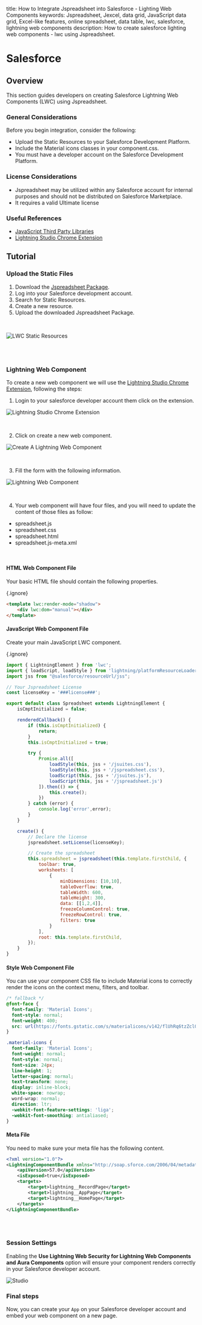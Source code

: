 title: How to Integrate Jspreadsheet into Salesforce - Lighting Web Components
keywords: Jspreadsheet, Jexcel, data grid, JavaScript data grid, Excel-like features, online spreadsheet, data table, lwc, salesforce, lightning web components
description: How to create salesforce lighting web components - lwc using Jspreadsheet.

# Salesforce

## Overview

This section guides developers on creating Salesforce Lightning Web Components (LWC) using Jspreadsheet.

### General Considerations

Before you begin integration, consider the following:

- Upload the Static Resources to your Salesforce Development Platform.
- Include the Material icons classes in your component.css.
- You must have a developer account on the Salesforce Development Platform.

### License Considerations

- Jspreadsheet may be utilized within any Salesforce account for internal purposes and should not be distributed on Salesforce Marketplace.
- It requires a valid Ultimate license

### Useful References

- [JavaScript Third Party Libraries](https://developer.salesforce.com/docs/platform/lwc/guide/js-third-party-library.html)
- [Lightning Studio Chrome Extension](https://chromewebstore.google.com/detail/lightning-studio/ehkpneicmpbdejpoancidgkejlkahjgo)


## Tutorial

### Upload the Static Files

1. Download the [Jspreadsheet Package](/v11/jspreasdheet.zip).
2. Log into your Salesforce development account.
3. Search for Static Resources.
4. Create a new resource.
5. Upload the downloaded Jspreadsheet Package.

<br>

![LWC Static Resources](img/tutorial/sales-force/lwc-static-resources.png)

<br><br>

### Lightning Web Component

To create a new web component we will use the [Lightning Studio Chrome Extension](https://chromewebstore.google.com/detail/lightning-studio/ehkpneicmpbdejpoancidgkejlkahjgo), following the steps:

1. Login to your salesforce developer account them click on the extension.

![Lightning Studio Chrome Extension](img/tutorial/sales-force/lightning-studio-extension.png)

<br>

2. Click on create a new web component.

![Create A Lightning Web Component](img/tutorial/sales-force/create-web-component.png)

<br>

3. Fill the form with the following information.

![Lightning Web Component](img/tutorial/sales-force/create-web-component-2.png)

<br>

4. Your web component will have four files, and you will need to update the content of those files as follow:

- spreadsheet.js
- spreadsheet.css
- spreadsheet.html
- spreadsheet.js-meta.xml

<br>

#### HTML Web Component File

Your basic HTML file should contain the following properties.

{.ignore}
```html
<template lwc:render-mode="shadow">
    <div lwc:dom="manual"></div>
</template>
```

#### JavaScript Web Component File

Create your main JavaScript LWC component.

{.ignore}
```javascript
import { LightningElement } from 'lwc';
import { loadScript, loadStyle } from 'lightning/platformResourceLoader';
import jss from "@salesforce/resourceUrl/jss";

// Your Jspreadsheet License
const licenseKey = '###license###';

export default class Spreadsheet extends LightningElement {
    isCmptInitialized = false;

    renderedCallback() {
        if (this.isCmptInitialized) {
            return;
        }
        this.isCmptInitialized = true;

        try {
            Promise.all([
                loadStyle(this, jss + '/jsuites.css'),
                loadStyle(this, jss + '/jspreadsheet.css'),
                loadScript(this, jss + '/jsuites.js'),
                loadScript(this, jss + '/jspreadsheet.js')
            ]).then(() => {
                this.create();
            })
        } catch (error) {
            console.log('error',error);
        }
    }

    create() {
        // Declare the license
        jspreadsheet.setLicense(licenseKey);

        // Create the spreadsheet
        this.spreadsheet = jspreadsheet(this.template.firstChild, {
            toolbar: true,
            worksheets: [
                {
                    minDimensions: [10,10],
                    tableOverflow: true,
                    tableWidth: 600,
                    tableHeight: 300,
                    data: [[1,2,4]],
                    freezeColumnControl: true,
                    freezeRowControl: true,
                    filters: true
                }
            ],
            root: this.template.firstChild,
        });
    }
}
```

#### Style Web Component File

You can use your component CSS file to include Material icons to correctly render the icons on the context menu, filters, and toolbar.

```css
/* fallback */
@font-face {
  font-family: 'Material Icons';
  font-style: normal;
  font-weight: 400;
  src: url(https://fonts.gstatic.com/s/materialicons/v142/flUhRq6tzZclQEJ-Vdg-IuiaDsNc.woff2) format('woff2');
}

.material-icons {
  font-family: 'Material Icons';
  font-weight: normal;
  font-style: normal;
  font-size: 24px;
  line-height: 1;
  letter-spacing: normal;
  text-transform: none;
  display: inline-block;
  white-space: nowrap;
  word-wrap: normal;
  direction: ltr;
  -webkit-font-feature-settings: 'liga';
  -webkit-font-smoothing: antialiased;
}
```

#### Meta File

You need to make sure your meta file has the following content.

```xml
<?xml version="1.0"?>
<LightningComponentBundle xmlns="http://soap.sforce.com/2006/04/metadata">
	<apiVersion>57.0</apiVersion>
	<isExposed>true</isExposed>
	<targets>
        <target>lightning__RecordPage</target>
		<target>lightning__AppPage</target>
		<target>lightning__HomePage</target>
	</targets>
</LightningComponentBundle>
```

<br><br>

### Session Settings

Enabling the **Use Lightning Web Security for Lightning Web Components and Aura Components** option will ensure your component renders correctly in your Salesforce developer account.

![Studio](img/tutorial/sales-force/sales-force-session-settings.png)

### Final steps

Now, you can create your `App` on your Salesforce developer account and embed your web component on a new page.